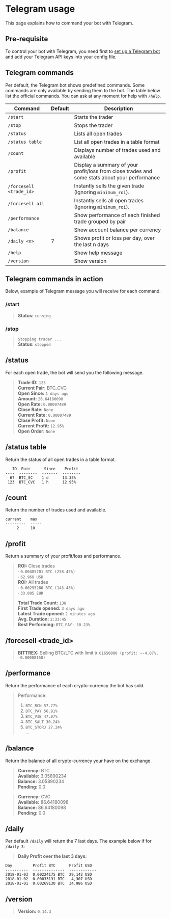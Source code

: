 # Telegram usage

This page explains how to command your bot with Telegram.

## Pre-requisite
To control your bot with Telegram, you need first to 
[set up a Telegram bot](https://github.com/gcarq/freqtrade/blob/develop/docs/pre-requisite.md) 
and add your Telegram API keys into your config file.

## Telegram commands
Per default, the Telegram bot shows predefined commands. Some commands 
are only available by sending them to the bot. The table below list the 
official commands. You can ask at any moment for help with `/help`.

|  Command | Default | Description |
|----------|---------|-------------|
| `/start` | | Starts the trader
| `/stop` | | Stops the trader
| `/status` | | Lists all open trades
| `/status table` | | List all open trades in a table format
| `/count` | | Displays number of trades used and available
| `/profit` | | Display a summary of your profit/loss from close trades and some stats about your performance
| `/forcesell <trade_id>` | | Instantly sells the given trade  (Ignoring `minimum_roi`).
| `/forcesell all` | | Instantly sells all open trades (Ignoring `minimum_roi`).
| `/performance` | | Show performance of each finished trade grouped by pair
| `/balance` | | Show account balance per currency
| `/daily <n>` | 7 | Shows profit or loss per day, over the last n days
| `/help` | | Show help message
| `/version` | | Show version

## Telegram commands in action
Below, example of Telegram message you will receive for each command.

### /start
> **Status:** `running`

### /stop
> `Stopping trader ...`  
> **Status:** `stopped`

## /status
For each open trade, the bot will send you the following message.

> **Trade ID:** `123`  
> **Current Pair:** BTC_CVC  
> **Open Since:** `1 days ago`  
> **Amount:** `26.64180098`  
> **Open Rate:** `0.00007489`  
> **Close Rate:** `None`  
> **Current Rate:** `0.00007489`  
> **Close Profit:** `None`  
> **Current Profit:** `12.95%`  
> **Open Order:** `None`

## /status table
Return the status of all open trades in a table format.
```
   ID  Pair      Since    Profit  
----  --------  -------  --------  
  67  BTC_SC    1 d      13.33%  
 123  BTC_CVC   1 h      12.95%  
```

## /count
Return the number of trades used and available.
```
current    max
---------  -----  
     2     10  
```

## /profit
Return a summary of your profit/loss and performance.

> **ROI:** Close trades  
>   ∙ `0.00485701 BTC (258.45%)`  
>   ∙ `62.968 USD`  
> **ROI:** All trades  
>   ∙ `0.00255280 BTC (143.43%)`  
>   ∙ `33.095 EUR`  
>   
> **Total Trade Count:** `138`  
> **First Trade opened:** `3 days ago`  
> **Latest Trade opened:** `2 minutes ago`  
> **Avg. Duration:** `2:33:45`  
> **Best Performing:** `BTC_PAY: 50.23%`

## /forcesell <trade_id>

> **BITTREX:** Selling BTC/LTC with limit `0.01650000 (profit: ~-4.07%, -0.00008168)`

## /performance
Return the performance of each crypto-currency the bot has sold.
> Performance:  
> 1. `BTC_RCN 57.77%`  
> 2. `BTC_PAY 56.91%`  
> 3. `BTC_VIB 47.07%`  
> 4. `BTC_SALT 30.24%`  
> 5. `BTC_STORJ 27.24%`  
> ...

## /balance
Return the balance of all crypto-currency your have on the exchange.

> **Currency:** BTC  
> **Available:** 3.05890234  
> **Balance:** 3.05890234  
> **Pending:** 0.0  

> **Currency:** CVC  
> **Available:** 86.64180098  
> **Balance:** 86.64180098  
> **Pending:** 0.0

## /daily <n>
Per default `/daily` will return the 7 last days. 
The example below if for `/daily 3`:

> **Daily Profit over the last 3 days:**
```
Day         Profit BTC      Profit USD  
----------  --------------  ------------  
2018-01-03  0.00224175 BTC  29,142 USD  
2018-01-02  0.00033131 BTC   4,307 USD  
2018-01-01  0.00269130 BTC  34.986 USD
```

## /version
> **Version:** `0.14.3` 
